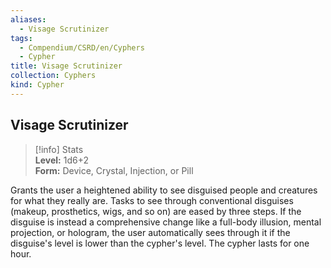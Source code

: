 ```yaml
---
aliases:
  - Visage Scrutinizer
tags:
  - Compendium/CSRD/en/Cyphers
  - Cypher
title: Visage Scrutinizer
collection: Cyphers
kind: Cypher
---
```

## Visage Scrutinizer  
>[!info] Stats  
> **Level:** 1d6+2  
> **Form:** Device, Crystal, Injection, or Pill
  
Grants the user a heightened ability to see disguised people and creatures for what they really are. Tasks to see through conventional disguises (makeup, prosthetics, wigs, and so on) are eased by three steps. If the disguise is instead a comprehensive change like a full-body illusion, mental projection, or hologram, the user automatically sees through it if the disguise's level is lower than the cypher's level. The cypher lasts for one hour.
